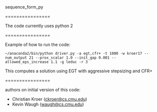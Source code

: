 sequence_form_py

================

The code currently uses python 2

================

Example of how to run the code:

`~/anaconda2/bin/python driver.py -a egt,cfr+ -t 1000 -w kroer17 --num_output 21 --prox_scalar 1.0 --init_gap 0.001 --allowed_eps_increase 1.1 -g leduc -r 3`

This computes a  solution using EGT with aggressive stepsizing and CFR+

================

authors on initial version of this code:
 - Christian Kroer (ckroer@cs.cmu.edu)
 - Kevin Waugh (waugh@cs.cmu.edu)
